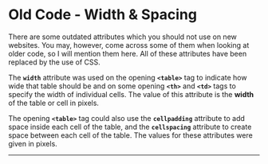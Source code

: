 # Old Code - Width & Spacing

There are some outdated attributes which you should not use on new websites. You may, however, come across some of them when looking at older code, so I will mention them here. All of these attributes have been replaced by the use of CSS.

The **`width`** attribute was used on the opening **`<table>`** tag to indicate how wide that table should be and on some opening **`<th>`** and **`<td>`** tags to specify the width of individual cells. The value of this attribute is the **width** of the table or cell in pixels.

The opening **`<table>`** tag could also use the **`cellpadding`** attribute to add space inside each cell of the table, and the **`cellspacing`** attribute to create space between each cell of the table. The values for these attributes were given in pixels.

---
